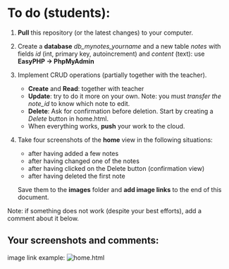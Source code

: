 # To do (students): 
1. **Pull** this repository (or the latest changes) to your computer. 
2. Create a **database** *db_mynotes_yourname* and a new table *notes* with fields *id* (int, primary key, autoincrement) and *content* (text): use **EasyPHP -> PhpMyAdmin** 
3. Implement CRUD operations (partially together with the teacher). 

    * **Create** and **Read**: together with teacher
    * **Update**: try to do it more on your own. Note: you must *transfer the note_id* to know which note to edit.
    * **Delete**: Ask for confirmation before deletion. Start by creating a *Delete* button in home.html.
    * When everything works, **push** your work to the cloud.
4. Take four screenshots of the **home** view in the following situations: 
    * after having added a few notes
    * after having changed one of the notes
    * after having clicked on the Delete button (confirmation view)
    * after having deleted the first note

    Save them to the **images** folder and **add image links** to the end of this document.

Note: if something does not work (despite your best efforts), add a comment about it below.

## Your screenshots and comments:
image link example: ![home.html](images/a3-home.png)

